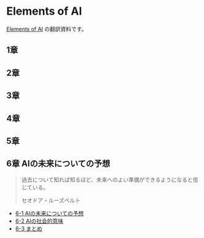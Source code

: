 # Elements of AI
[Elements of AI](https://course.elementsofai.com) の翻訳資料です。

## 1章
## 2章
## 3章
## 4章
## 5章
## 6章 AIの未来についての予想
> 過去について知れば知るほど、未来へのよい準備ができるようになると信じている。
>
> セオドア・ルーズベルト

- [6-1 AIの未来についての予想](./6-1.md)
- [6-2 AIの社会的意味](./6-2.md) 
- [6-3 まとめ](./6-3.md) 
